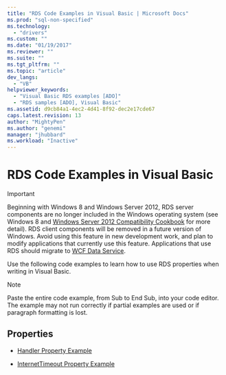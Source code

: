 ```yaml
---
title: "RDS Code Examples in Visual Basic | Microsoft Docs"
ms.prod: "sql-non-specified"
ms.technology:
  - "drivers"
ms.custom: ""
ms.date: "01/19/2017"
ms.reviewer: ""
ms.suite: ""
ms.tgt_pltfrm: ""
ms.topic: "article"
dev_langs: 
  - "VB"
helpviewer_keywords: 
  - "Visual Basic RDS examples [ADO]"
  - "RDS samples [ADO], Visual Basic"
ms.assetid: d9cb84a1-4ec2-4d41-8f92-dec2e17cde67
caps.latest.revision: 13
author: "MightyPen"
ms.author: "genemi"
manager: "jhubbard"
ms.workload: "Inactive"
---
```

# RDS Code Examples in Visual Basic
> [!IMPORTANT]
>  Beginning with Windows 8 and Windows Server 2012, RDS server components are no longer included in the Windows operating system (see Windows 8 and [Windows Server 2012 Compatibility Cookbook](https://www.microsoft.com/en-us/download/details.aspx?id=27416) for more detail). RDS client components will be removed in a future version of Windows. Avoid using this feature in new development work, and plan to modify applications that currently use this feature. Applications that use RDS should migrate to [WCF Data Service](http://go.microsoft.com/fwlink/?LinkId=199565).  
  
 Use the following code examples to learn how to use RDS properties when writing in Visual Basic.  
  
> [!NOTE]
>  Paste the entire code example, from Sub to End Sub, into your code editor. The example may not run correctly if partial examples are used or if paragraph formatting is lost.  
  
## Properties  
  
-   [Handler Property Example](../../../ado/reference/rds-api/handler-property-example-vb.md)  
  
-   [InternetTimeout Property Example](../../../ado/reference/rds-api/internettimeout-property-example-vb.md)


